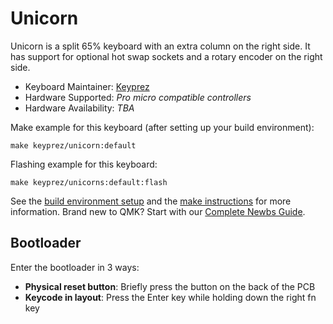 # Unicorn

Unicorn is a split 65% keyboard with an extra column on the right side. 
It has support for optional hot swap sockets and a rotary encoder on the right side.

* Keyboard Maintainer: [Keyprez](https://github.com/keyprez)
* Hardware Supported: *Pro micro compatible controllers*
* Hardware Availability: *TBA*

Make example for this keyboard (after setting up your build environment):

    make keyprez/unicorn:default

Flashing example for this keyboard:

    make keyprez/unicorns:default:flash

See the [build environment setup](https://docs.qmk.fm/#/getting_started_build_tools) and the [make instructions](https://docs.qmk.fm/#/getting_started_make_guide) for more information. Brand new to QMK? Start with our [Complete Newbs Guide](https://docs.qmk.fm/#/newbs).

## Bootloader

Enter the bootloader in 3 ways:

* **Physical reset button**: Briefly press the button on the back of the PCB
* **Keycode in layout**: Press the Enter key while holding down the right fn key
